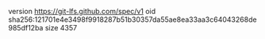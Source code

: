 version https://git-lfs.github.com/spec/v1
oid sha256:121701e4e3498f9918287b51b30357da55ae8ea33aa3c64043268de985df12ba
size 4357
